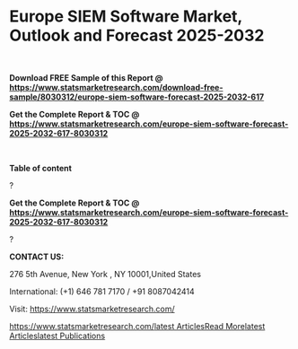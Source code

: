 <h1>Europe SIEM Software Market, Outlook and Forecast 2025-2032</h1><br/><p><strong>Download FREE Sample of this Report @ <a href="https://www.statsmarketresearch.com/download-free-sample/8030312/europe-siem-software-forecast-2025-2032-617">https://www.statsmarketresearch.com/download-free-sample/8030312/europe-siem-software-forecast-2025-2032-617</a></strong></p>
 
 
 
 <div><b>Get the Complete Report & TOC @ <a href="https://www.statsmarketresearch.com/europe-siem-software-forecast-2025-2032-617-8030312">https://www.statsmarketresearch.com/europe-siem-software-forecast-2025-2032-617-8030312</a></b></div>
 
 
 
 <p><br />
 
 <b>Table of content</b></p>
 
 
 
 <p>? </p>
 
 
 
 <div><b>Get the Complete Report & TOC @ <a href="https://www.statsmarketresearch.com/europe-siem-software-forecast-2025-2032-617-8030312">https://www.statsmarketresearch.com/europe-siem-software-forecast-2025-2032-617-8030312</a></b></div>
 
 
 
 <p>? </p>
 
 
 
 <p><b>CONTACT US:</b><br />
 
 276 5th Avenue, New York , NY 10001,United States<br />
 
 International: (+1) 646 781 7170 / +91 8087042414<br />
 
 Visit: <a href="https://www.statsmarketresearch.com/">https://www.statsmarketresearch.com/</a><br />
 
 <a href="https://gyeongbokgung.com">https://www.statsmarketresearch.com/</a><a href="https://hallyeomaritime.com">latest Articles</a><a href="https://jingwansa.com">Read More</a><a href="https://nguoiviet.jp/">latest Articles</a><a href="https://www.intelmarketresearch.com/">latest Publications</a></p>